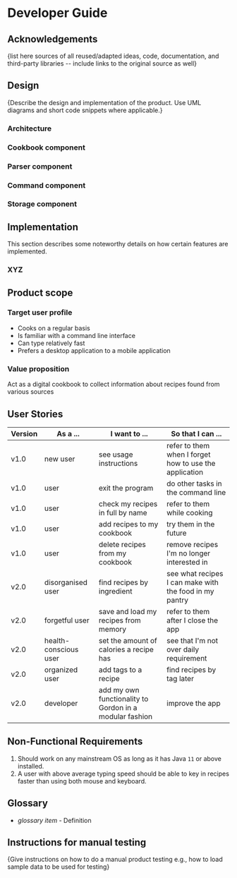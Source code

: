 # Developer Guide

## Acknowledgements

{list here sources of all reused/adapted ideas, code, documentation, and third-party libraries -- include links to the original source as well}

## Design

{Describe the design and implementation of the product. Use UML diagrams and short code snippets where applicable.}

### Architecture

### Cookbook component

### Parser component

### Command component

### Storage component

## Implementation

This section describes some noteworthy details on how certain features are implemented.

### XYZ

## Product scope
### Target user profile

* Cooks on a regular basis  
* Is familiar with a command line interface  
* Can type relatively fast  
* Prefers a desktop application to a mobile application

### Value proposition

Act as a digital cookbook to collect information about recipes found from various sources

## User Stories

|Version| As a ... | I want to ... | So that I can ...|
|--------|----------|---------------|------------------|
|v1.0|new user|see usage instructions|refer to them when I forget how to use the application|
|v1.0|user|exit the program|do other tasks in the command line|
|v1.0|user|check my recipes in full by name|refer to them while cooking|
|v1.0|user|add recipes to my cookbook|try them in the future|
|v1.0|user|delete recipes from my cookbook|remove recipes I'm no longer interested in|
|v2.0|disorganised user|find recipes by ingredient|see what recipes I can make with the food in my pantry|
|v2.0|forgetful user|save and load my recipes from memory|refer to them after I close the app|
|v2.0|health-conscious user|set the amount of calories a recipe has|see that I'm not over daily requirement|
|v2.0|organized user|add tags to a recipe|find recipes by tag later|
|v2.0|developer|add my own functionality to Gordon in a modular fashion|improve the app|

## Non-Functional Requirements

1. Should work on any mainstream OS as long as it has Java `11` or above installed.
2. A user with above average typing speed should be able to key in recipes faster than using both mouse and keyboard.

## Glossary

* *glossary item* - Definition

## Instructions for manual testing

{Give instructions on how to do a manual product testing e.g., how to load sample data to be used for testing}
